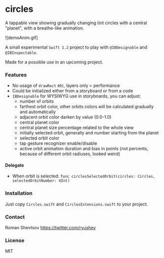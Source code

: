 # circles

A tappable view showing gradually changing tint circles with a central "planet", with a breathe-like animation.

![demoAnim.gif]

A small experimental `Swift 1.2` project to play with `@IBDesignable` and `@IBInspectable`.

Made for a possible use in an upcoming project. 

### Features
- No usage of `drawRect` etc, layers only = performance
- Could be initialized either from a storyboard or from a code
- `IBDesignable` for WYSIWYG use in storyboards, you can adjust:
  - number of orbits
  - farthest orbit color, other orbits colors will be calculated gradually and automatically
  - adjacent orbit color darken by value (0.0-1.0)
  - central planet color
  - central planet size percentage related to the whole view
  - initially selected orbit, generally and number starting from the planet
  - selected orbit color
  - tap gesture recognizer enable/disable
  - active orbit animation duration and bias in points (not percents, because of different orbit radiuses, looked weird)

#### Delegate
- When orbit is selected:
`func circlesSelectedOrbit(circles: Circles, selectedOrbitNumber: UInt)`

### Installation
Just copy `Circles.swift` and `CirclesExtensions.swift` to your project.

### Contact
Roman Shevtsov
https://twitter.com/ryushev

### License
MIT
